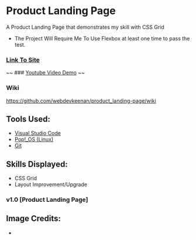 # Product Landing Page
A Product Landing Page that demonstrates my skill with CSS Grid
* The Project Will Require Me To Use Flexbox at least one time to pass the test.

### [Link To Site]()

~~ ### [Youtube Video Demo]() ~~

### Wiki

https://github.com/webdevkeenan/product_landing-page/wiki 

## Tools Used: 
+ [Visual Studio Code](https://code.visualstudio.com/)
+ [Pop!_OS (Linux)](https://pop.system76.com/)
+ [Git](https://git-scm.com/)


## Skills Displayed: 
+ CSS Grid
+ Layout Improvement/Upgrade



### v1.0 [Product Landing Page]


## Image Credits:
+ 
